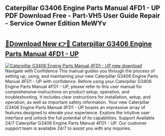 ## Caterpillar G3406 Engine Parts Manual 4FD1 - UP PDF Download Free - Part-VH5 User Guide Repair - Service Owner Edition MeWYv

# <h2><a href="http://bc56042.oget.top/?id=Caterpillar+G3406+Engine+Parts+Manual+4FD1+-+UP">🔗Download New 👉🔴 Caterpillar G3406 Engine Parts Manual 4FD1 - UP</a></h2>

[![Caterpillar G3406 Engine Parts Manual 4FD1 - UP new download](https://i.imgur.com/5g1atiW.png)](http://bc56042.oget.top/?id=Caterpillar+G3406+Engine+Parts+Manual+4FD1+-+UP)
Navigate with Confidence This manual guides you through the process of setting up, using, and maintaining your new Caterpillar G3406 Engine Parts Manual 4FD1 - UP with confidence. Before using your Caterpillar G3406 Engine Parts Manual 4FD1 - UP, please refer to this user manual for comprehensive instructions on product setup, operation, and troubleshooting. It includes clear instructions for installation, setup, and operation, as well as important safety information. Your new Caterpillar G3406 Engine Parts Manual 4FD1 - UP boasts an impressive array of features designed to elevate your experience. Explore the intuitive user interface and unlock the full potential of its capabilities. Support Available 24/7 Caterpillar G3406 Engine Parts Manual 4FD1 - UP. Our customer support team is available 24/7 to assist you with any inquiries.
